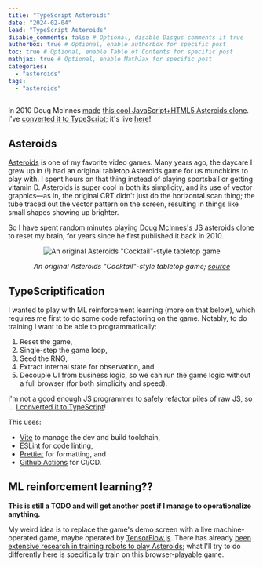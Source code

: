 ```yaml
---
title: "TypeScript Asteroids"
date: "2024-02-04"
lead: "TypeScript Asteroids"
disable_comments: false # Optional, disable Disqus comments if true
authorbox: true # Optional, enable authorbox for specific post
toc: true # Optional, enable Table of Contents for specific post
mathjax: true # Optional, enable MathJax for specific post
categories:
  - "asteroids"
tags:
  - "asteroids"
---
```


In 2010 Doug McInnes [made](https://github.com/dmcinnes/HTML5-Asteroids)
[this cool JavaScript+HTML5 Asteroids clone](http://www.dougmcinnes.com/2010/05/12/html-5-asteroids).
I've
[converted it to TypeScript](https://github.com/bpcreech/typescript-asteroids);
it's live [here](https://bpcreech.com/asteroids/)!

<!--more-->

## Asteroids

[Asteroids](https://www.arcade-museum.com/Videogame/asteroids) is one of my
favorite video games. Many years ago, the daycare I grew up in (!) had an
original tabletop Asteroids game for us munchkins to play with. I spent hours on
that thing instead of playing sportsball or getting vitamin D. Asteroids is
super cool in both its simplicity, and its use of vector graphics—as in, the
original CRT didn't just do the horizontal scan thing; the tube traced out the
vector pattern on the screen, resulting in things like small shapes showing up
brighter.

So I have spent random minutes playing
[Doug McInnes's JS asteroids clone](https://github.com/dmcinnes/HTML5-Asteroids)
to reset my brain, for years since he first published it back in 2010.

<div style="text-align: center;">
  
![An original Asteroids "Cocktail"-style tabletop game](/img/asteroids-cocktail.jpg) </p>

_An original Asteroids "Cocktail"-style tabletop game;
[source](https://arcadespecialties.com/arcade-games-for-sale/vintage-arcade-games/asteroids-cocktail/)_

</div>

## TypeScriptification

I wanted to play with ML reinforcement learning (more on that below), which
requires me first to do some code refactoring on the game. Notably, to do
training I want to be able to programmatically:

1. Reset the game,
2. Single-step the game loop,
3. Seed the RNG,
4. Extract internal state for observation, and
5. Decouple UI from business logic, so we can run the game logic without a full
   browser (for both simplicity and speed).

I'm not a good enough JS programmer to safely refactor piles of raw JS, so ...
[I converted it to TypeScript](https://bpcreech.com/asteroids)!

This uses:

- [Vite](https://vitejs.dev/) to manage the dev and build toolchain,
- [ESLint](https://eslint.org/) for code linting,
- [Prettier](https://prettier.io/) for formatting, and
- [Github Actions](https://github.com/features/actions) for CI/CD.

## ML reinforcement learning??

**This is still a TODO and will get another post if I manage to operationalize
anything.**

My weird idea is to replace the game's demo screen with a live machine-operated
game, maybe operated by [TensorFlow.js](https://www.tensorflow.org/js). There
has already
[been extensive research in training robots to play Asteroids](https://www.gymlibrary.dev/environments/atari/asteroids/);
what I'll try to do differently here is specifically train on this
browser-playable game.
